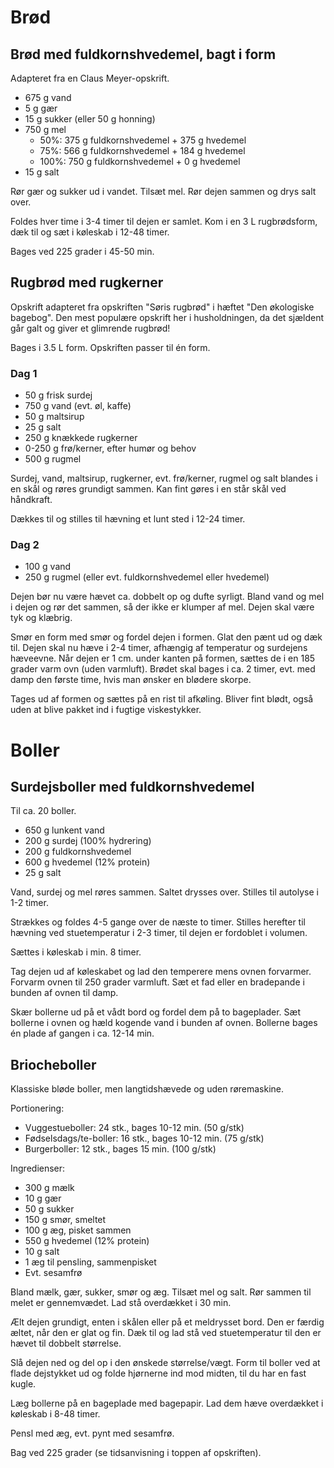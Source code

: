 # Brød

## Brød med fuldkornshvedemel, bagt i form

Adapteret fra en Claus Meyer-opskrift.

* 675 g vand
* 5 g gær
* 15 g sukker (eller 50 g honning)
* 750 g mel
    * 50%: 375 g fuldkornshvedemel + 375 g hvedemel
    * 75%: 566 g fuldkornshvedemel + 184 g hvedemel
    * 100%: 750 g fuldkornshvedemel + 0 g hvedemel
* 15 g salt

Rør gær og sukker ud i vandet. Tilsæt mel. Rør dejen sammen og drys salt over.

Foldes hver time i 3-4 timer til dejen er samlet. Kom i en 3 L rugbrødsform,
dæk til og sæt i køleskab i 12-48 timer.

Bages ved 225 grader i 45-50 min.

## Rugbrød med rugkerner

Opskrift adapteret fra opskriften "Søris rugbrød" i hæftet "Den økologiske
bagebog". Den mest populære opskrift her i husholdningen, da det sjældent
går galt og giver et glimrende rugbrød!

Bages i 3.5 L form. Opskriften passer til én form.

### Dag 1

* 50 g frisk surdej
* 750 g vand (evt. øl, kaffe)
* 50 g maltsirup
* 25 g salt
* 250 g knækkede rugkerner
* 0-250 g frø/kerner, efter humør og behov
* 500 g rugmel


Surdej, vand, maltsirup, rugkerner, evt. frø/kerner, rugmel og salt blandes i en skål og røres grundigt sammen. Kan fint gøres i en står skål ved håndkraft.

Dækkes til og stilles til hævning et lunt sted i 12-24 timer.

### Dag 2

* 100 g vand
* 250 g rugmel (eller evt. fuldkornshvedemel eller hvedemel)

Dejen bør nu være hævet ca. dobbelt op og dufte syrligt. Bland vand og mel i
dejen og rør det sammen, så der ikke er klumper af mel. Dejen skal være
tyk og klæbrig.

Smør en form med smør og fordel dejen i formen. Glat den pænt ud og dæk til.
Dejen skal nu hæve i 2-4 timer, afhængig af temperatur og surdejens hæveevne.
Når dejen er 1 cm. under kanten på formen, sættes de i en 185 grader varm
ovn (uden varmluft). Brødet skal bages i ca. 2 timer, evt. med damp den første
time, hvis man ønsker en blødere skorpe.

Tages ud af formen og sættes på en rist til afkøling. Bliver fint blødt, også
uden at blive pakket ind i fugtige viskestykker.

# Boller

## Surdejsboller med fuldkornshvedemel

Til ca. 20 boller.

* 650 g lunkent vand
* 200 g surdej (100% hydrering)
* 200 g fuldkornshvedemel
* 600 g hvedemel (12% protein)
* 25 g salt

Vand, surdej og mel røres sammen. Saltet drysses over. Stilles til autolyse i
1-2 timer.

Strækkes og foldes 4-5 gange over de næste to timer. Stilles herefter til
hævning ved stuetemperatur i 2-3 timer, til dejen er fordoblet i volumen.

Sættes i køleskab i min. 8 timer.

Tag dejen ud af køleskabet og lad den temperere mens ovnen forvarmer. Forvarm
ovnen til 250 grader varmluft. Sæt et fad eller en bradepande i bunden af ovnen
til damp.

Skær bollerne ud på et vådt bord og fordel dem på to bageplader. Sæt bollerne
i ovnen og hæld kogende vand i bunden af ovnen. Bollerne bages én plade af 
gangen i ca. 12-14 min.

## Briocheboller

Klassiske bløde boller, men langtidshævede og uden røremaskine.

Portionering:

- Vuggestueboller: 24 stk., bages 10-12 min. (50 g/stk)
- Fødselsdags/te-boller: 16 stk., bages 10-12 min. (75 g/stk)
- Burgerboller: 12 stk., bages 15 min. (100 g/stk)

Ingredienser:

* 300 g mælk
* 10 g gær
* 50 g sukker
* 150 g smør, smeltet
* 100 g æg, pisket sammen
* 550 g hvedemel (12% protein)
* 10 g salt
* 1 æg til pensling, sammenpisket
* Evt. sesamfrø

Bland mælk, gær, sukker, smør og æg. Tilsæt mel og salt. Rør sammen til melet
er gennemvædet. Lad stå overdækket i 30 min.

Ælt dejen grundigt, enten i skålen eller på et meldrysset bord. Den er færdig
æltet, når den er glat og fin. Dæk til og lad stå ved stuetemperatur til den er
hævet til dobbelt størrelse.

Slå dejen ned og del op i den ønskede størrelse/vægt. Form til boller ved at
flade dejstykket ud og folde hjørnerne ind mod midten, til du har en fast
kugle.

Læg bollerne på en bageplade med bagepapir. Lad dem hæve overdækket i køleskab 
i 8-48 timer.

Pensl med æg, evt. pynt med sesamfrø.

Bag ved 225 grader (se tidsanvisning i toppen af opskriften).

